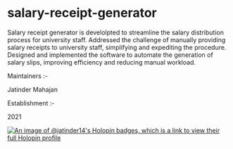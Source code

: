 # salary-receipt-generator

Salary receipt generator is develolpted to streamline the salary distribution process for university staff.
Addressed the challenge of manually providing salary receipts to university staff, simplifying and expediting the
procedure.
Designed and implemented the software to automate the generation of salary slips, improving efficiency
and reducing manual workload.



Maintainers :- 

Jatinder Mahajan

Establishment :-

2021
 
[![An image of @jatinder14's Holopin badges, which is a link to view their full Holopin profile](https://holopin.me/jatinder14)](https://holopin.io/@jatinder14)
